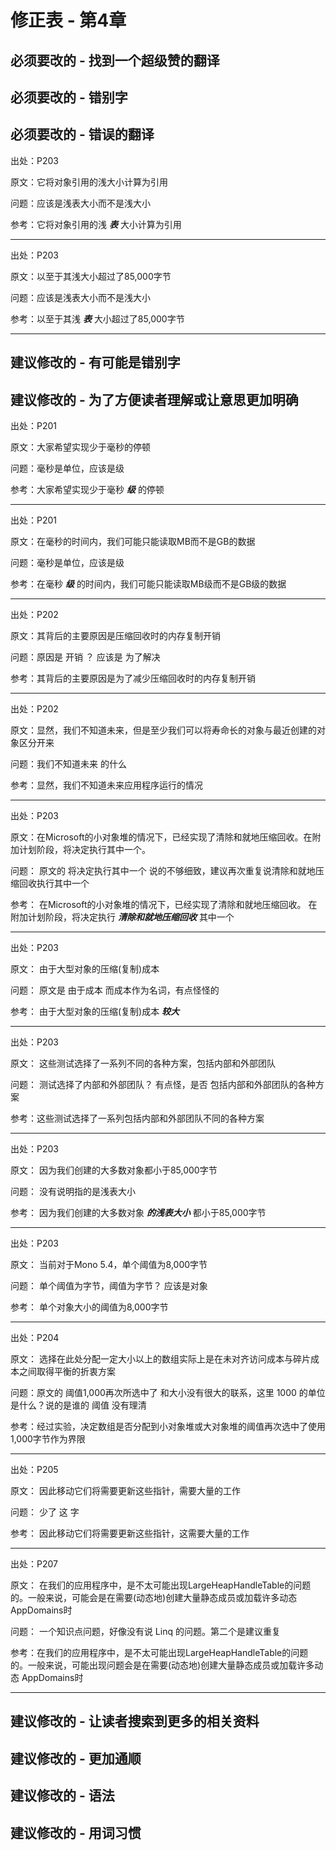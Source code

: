 # 修正表 - 第4章

## 必须要改的 - 找到一个超级赞的翻译

## 必须要改的 - 错别字

## 必须要改的 - 错误的翻译

出处：P203

原文：它将对象引用的浅大小计算为引用

问题：应该是浅表大小而不是浅大小

参考：它将对象引用的浅 ***表*** 大小计算为引用

------

出处：P203

原文：以至于其浅大小超过了85,000字节

问题：应该是浅表大小而不是浅大小

参考：以至于其浅 ***表*** 大小超过了85,000字节

------

## 建议修改的 - 有可能是错别字

## 建议修改的 - 为了方便读者理解或让意思更加明确

出处：P201

原文：大家希望实现少于毫秒的停顿

问题：毫秒是单位，应该是级

参考：大家希望实现少于毫秒 ***级*** 的停顿

------

出处：P201

原文：在毫秒的时间内，我们可能只能读取MB而不是GB的数据

问题：毫秒是单位，应该是级

参考：在毫秒 ***级*** 的时间内，我们可能只能读取MB级而不是GB级的数据

------

出处：P202

原文：其背后的主要原因是压缩回收时的内存复制开销

问题：原因是 开销 ？ 应该是 为了解决

参考：其背后的主要原因是为了减少压缩回收时的内存复制开销

------

出处：P202

原文：显然，我们不知道未来，但是至少我们可以将寿命长的对象与最近创建的对象区分开来

问题：我们不知道未来 的什么

参考：显然，我们不知道未来应用程序运行的情况

------

出处：P203

原文：在Microsoft的小对象堆的情况下，已经实现了清除和就地压缩回收。在附加计划阶段，将决定执行其中一个。

问题： 原文的 将决定执行其中一个 说的不够细致，建议再次重复说清除和就地压缩回收执行其中一个

参考： 在Microsoft的小对象堆的情况下，已经实现了清除和就地压缩回收。 在附加计划阶段，将决定执行 ***清除和就地压缩回收*** 其中一个

------

出处：P203

原文： 由于大型对象的压缩(复制)成本

问题： 原文是 由于成本 而成本作为名词，有点怪怪的

参考： 由于大型对象的压缩(复制)成本 ***较大*** 

------

出处：P203

原文： 这些测试选择了一系列不同的各种方案，包括内部和外部团队

问题： 测试选择了内部和外部团队？ 有点怪，是否 包括内部和外部团队的各种方案

参考：这些测试选择了一系列包括内部和外部团队不同的各种方案

------

出处：P203

原文： 因为我们创建的大多数对象都小于85,000字节

问题： 没有说明指的是浅表大小

参考： 因为我们创建的大多数对象 ***的浅表大小*** 都小于85,000字节

------

出处：P203

原文： 当前对于Mono 5.4，单个阈值为8,000字节

问题： 单个阈值为字节，阈值为字节？ 应该是对象

参考： 单个对象大小的阈值为8,000字节

------

出处：P204

原文： 选择在此处分配一定大小以上的数组实际上是在未对齐访问成本与碎片成本之间取得平衡的折衷方案

问题：原文的 阈值1,000再次所选中了 和大小没有很大的联系，这里 1000 的单位是什么？说的是谁的 阈值 没有理清

参考：经过实验，决定数组是否分配到小对象堆或大对象堆的阈值再次选中了使用1,000字节作为界限

------

出处：P205

原文： 因此移动它们将需要更新这些指针，需要大量的工作

问题： 少了 这 字

参考： 因此移动它们将需要更新这些指针，这需要大量的工作

------

出处：P207

原文： 在我们的应用程序中，是不太可能出现LargeHeapHandleTable的问题的。一般来说，可能会是在需要(动态地)创建大量静态成员或加载许多动态 AppDomains时

问题： 一个知识点问题，好像没有说 Linq 的问题。第二个是建议重复

参考：在我们的应用程序中，是不太可能出现LargeHeapHandleTable的问题的。一般来说，可能出现问题会是在需要(动态地)创建大量静态成员或加载许多动态 AppDomains时

------

## 建议修改的 - 让读者搜索到更多的相关资料

## 建议修改的 - 更加通顺

## 建议修改的 - 语法

## 建议修改的 - 用词习惯

